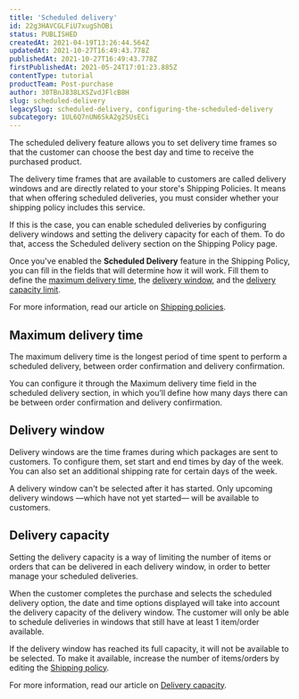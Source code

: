 ```yaml
---
title: 'Scheduled delivery'
id: 22g3HAVCGLFiU7xugShOBi
status: PUBLISHED
createdAt: 2021-04-19T13:26:44.564Z
updatedAt: 2021-10-27T16:49:43.778Z
publishedAt: 2021-10-27T16:49:43.778Z
firstPublishedAt: 2021-05-24T17:01:23.885Z
contentType: tutorial
productTeam: Post-purchase
author: 30TBnJ838LXSZvdJFlcB8H
slug: scheduled-delivery
legacySlug: scheduled-delivery, configuring-the-scheduled-delivery
subcategory: 1UL6Q7nUN6SkA2g2SUsECi
---
```


The scheduled delivery feature allows you to set delivery time frames so that the customer can choose the best day and time to receive the purchased product.

The delivery time frames that are available to customers are called delivery windows and are directly related to your store's Shipping Policies. It means that when offering scheduled deliveries, you must consider whether your shipping policy includes this service.

If this is the case, you can enable scheduled deliveries by configuring delivery windows and setting the delivery capacity for each of them. To do that, access the Scheduled delivery section on the Shipping Policy page.

Once you've enabled the __Scheduled Delivery__ feature in the Shipping Policy, you can fill in the fields that will determine how it will work. Fill them to define the [maximum delivery time](#maximum-delivery-time), the [delivery window](#delivery-window), and the [delivery capacity limit](#delivery-capacity).

For more information, read our article on [Shipping policies](https://help.vtex.com/en/tutorial/shipping-policy--tutorials_140).

## Maximum delivery time

The maximum delivery time is the longest period of time spent to perform a scheduled delivery, between order confirmation and delivery confirmation.

You can configure it through the Maximum delivery time field in the scheduled delivery section, in which you’ll define how many days there can be between order confirmation and delivery confirmation.

## Delivery window

Delivery windows are the time frames during which packages are sent to customers. To configure them, set start and end times by day of the week. You can also set an additional shipping rate for certain days of the week.
<div class="alert alert-info">
A delivery window can't be selected after it has started. Only upcoming delivery windows —which have not yet started— will be available to customers.

</div>

## Delivery capacity

Setting the delivery capacity is a way of limiting the number of items or orders that can be delivered in each delivery window, in order to better manage your scheduled deliveries.

When the customer completes the purchase and selects the scheduled delivery option, the date and time options displayed will take into account the delivery capacity of the delivery window. The customer will only be able to schedule deliveries in windows that still have at least 1 item/order available. 

<div class="alert alert-info">
If the delivery window has reached its full capacity, it will not be available to be selected. To make it available, increase the number of items/orders by editing the <a href="https://help.vtex.com/en/tutorial/shipping-policy--tutorials_140">Shipping policy</a>.
</div> 

For more information, read our article on [Delivery capacity](https://help.vtex.com/en/tutorial/managing-delivery-capacity--2y217FQZCjD0I1n62yxVcz). 

